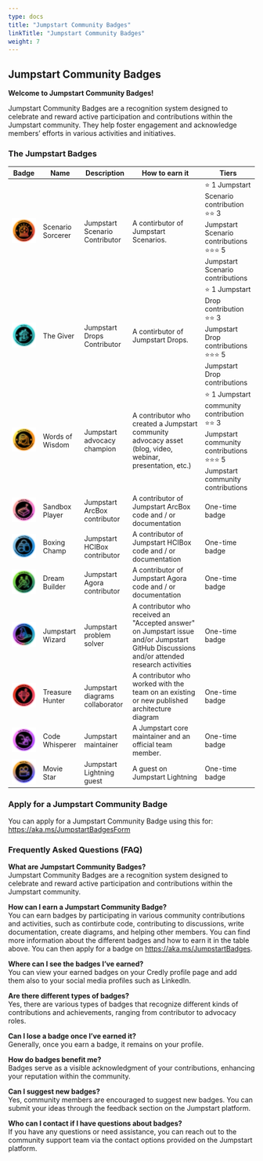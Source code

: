 ```yaml
---
type: docs
title: "Jumpstart Community Badges"
linkTitle: "Jumpstart Community Badges"
weight: 7
---
```


## Jumpstart Community Badges

**Welcome to Jumpstart Community Badges!**

Jumpstart Community Badges are a recognition system designed to celebrate and reward active participation and contributions within the Jumpstart community. They help foster engagement and acknowledge members’ efforts in various activities and initiatives.

### The Jumpstart Badges

| Badge         | Name          | Description   | How to earn it   | Tiers         |
| ------------- | ------------- | ------------- | -----------------| ------------- |
| ![Scenario_Sorcerer_level_1](./Scenario_Sorcerer_level_1.png) | Scenario Sorcerer | Jumpstart Scenario Contributor | A contirbutor of Jumpstart Scenarios. | ⭐ 1 Jumpstart Scenario contribution </br> ⭐⭐ 3 Jumpstart Scenario contributions </br> ⭐⭐⭐ 5 Jumpstart Scenario contributions  |
| ![The_Giver_level_1](./The_Giver_level_1.png) | The Giver | Jumpstart Drops Contributor | A contirbutor of Jumpstart Drops. | ⭐ 1 Jumpstart Drop contribution </br> ⭐⭐ 3 Jumpstart Drop contributions </br> ⭐⭐⭐ 5 Jumpstart Drop contributions  |
| ![Words_of_Wisdom_level_1](./Words_of_Wisdom_level_1.png) | Words of Wisdom | Jumpstart advocacy champion | A contributor who created a Jumpstart community advocacy asset (blog, video, webinar, presentation, etc.) | ⭐ 1 Jumpstart community contribution </br> ⭐⭐ 3 Jumpstart community contributions </br> ⭐⭐⭐ 5 Jumpstart community contributions  |
| ![Sandbox_player](./Sandbox_player.png) | Sandbox Player | Jumpstart ArcBox contributor | A contributor of Jumpstart ArcBox code and / or documentation | One-time badge  |
| ![Boxing_Champ](./Boxing_Champ.png) | Boxing Champ | Jumpstart HCIBox contributor | A contributor of Jumpstart HCIBox code and / or documentation | One-time badge  |
| ![Dream_Builder](./Dream_Builder.png) | Dream Builder | Jumpstart Agora contributor | A contributor of Jumpstart Agora code and / or documentation | One-time badge  |
| ![Jumpstart_Wizard](./Jumpstart_Wizard.png) | Jumpstart Wizard | Jumpstart problem solver | A contributor who received an "Accepted answer" on Jumpstart issue and/or Jumpstart GitHub Discussions and/or attended research activities | One-time badge  |
| ![Treasure_Hunter](./Treasure_Hunter.png) | Treasure Hunter | Jumpstart diagrams collaborator | A contributor who worked with the team on an existing or new published architecture diagram  | One-time badge  |
| ![Code_Whisperer](./Code_Whisperer.png) | Code Whisperer | Jumpstart maintainer | A Jumpstart core maintainer and an official team member. | One-time badge  |
| ![Movie_Star](./Movie_Star.png) | Movie Star | Jumpstart Lightning guest | A guest on Jumpstart Lightning | One-time badge  |

### Apply for a Jumpstart Community Badge

You can apply for a Jumpstart Community Badge using this for: https://aka.ms/JumpstartBadgesForm

### Frequently Asked Questions (FAQ)

**What are Jumpstart Community Badges?** </br>
Jumpstart Community Badges are a recognition system designed to celebrate and reward active participation and contributions within the Jumpstart community.

**How can I earn a Jumpstart Community Badge?** </br>
You can earn badges by participating in various community contributions and activities, such as contirbute code, contributing to discussions, write documentation, create diagrams, and helping other members. You can find more information about the different badges and how to earn it in the table above. You can then apply for a badge on https://aka.ms/JumpstartBadges.

**Where can I see the badges I’ve earned?** </br>
You can view your earned badges on your Credly profile page and add them also to your social media profiles such as LinkedIn.

**Are there different types of badges?** </br>
Yes, there are various types of badges that recognize different kinds of contributions and achievements, ranging from contributor to advocacy roles.

**Can I lose a badge once I’ve earned it?** </br>
Generally, once you earn a badge, it remains on your profile.

**How do badges benefit me?** </br>
Badges serve as a visible acknowledgment of your contributions, enhancing your reputation within the community.

**Can I suggest new badges?** </br>
Yes, community members are encouraged to suggest new badges. You can submit your ideas through the feedback section on the Jumpstart platform.

**Who can I contact if I have questions about badges?** </br>
If you have any questions or need assistance, you can reach out to the community support team via the contact options provided on the Jumpstart platform.
